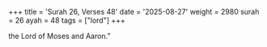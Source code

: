 +++
title = 'Surah 26, Verses 48'
date = '2025-08-27'
weight = 2980
surah = 26
ayah = 48
tags = ["lord"]
+++

the Lord of Moses and Aaron.”